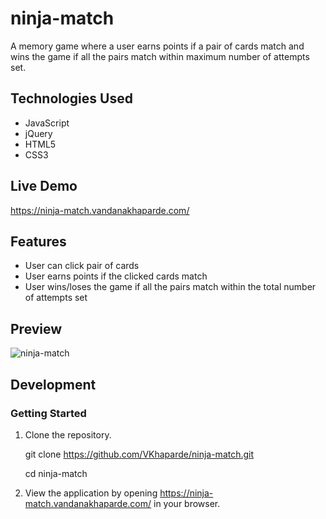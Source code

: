 # ninja-match
 A memory game where a user earns points if a pair of cards match and wins the game if all the pairs match within maximum number of attempts set.
## Technologies Used
* JavaScript
* jQuery
* HTML5
* CSS3
## Live Demo
https://ninja-match.vandanakhaparde.com/
## Features
* User can click pair of cards 
* User earns points if the clicked cards match
* User wins/loses the game if all the pairs match within the total number of attempts set
## Preview
![ninja-match](https://user-images.githubusercontent.com/54192822/72040253-dac8c100-329f-11ea-94a9-e1979ba3105e.gif)
## Development
### Getting Started
1. Clone the repository.

   git clone https://github.com/VKhaparde/ninja-match.git
  
   cd  ninja-match
  
2. View the application by opening https://ninja-match.vandanakhaparde.com/ in your browser.
  


